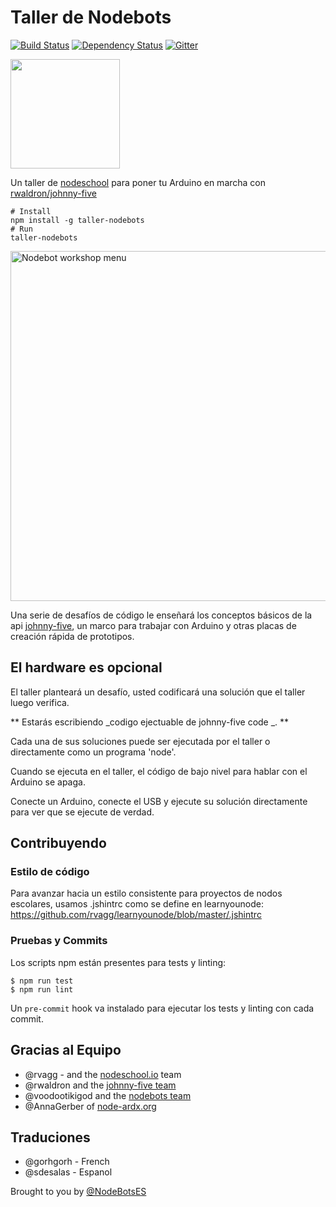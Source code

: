 # Taller de Nodebots

[![Build Status](https://travis-ci.org/tableflip/nodebot-workshop.svg?branch=master)](https://travis-ci.org/tableflip/nodebot-workshop) [![Dependency Status](https://david-dm.org/tableflip/nodebot-workshop.svg)](https://david-dm.org/tableflip/nodebot-workshop) [![Gitter](https://badges.gitter.im/join_chat.svg)](https://gitter.im/tableflip/nodebot-workshop?utm_source=badge&utm_medium=badge&utm_campaign=pr-badge&utm_content=badge)

<img src="http://nodebots.io/img/nodebot.png" width="175">

Un taller de [nodeschool][1] para poner tu Arduino en marcha con [rwaldron/johnny-five][2]

```shell
# Install
npm install -g taller-nodebots
# Run
taller-nodebots
```

<img src="https://raw.githubusercontent.com/tableflip/nodebot-workshop/master/screenshot.png" width="560" alt="Nodebot workshop menu">

Una serie de desafíos de código le enseñará los conceptos básicos de la api [johnny-five][2], un marco para trabajar con Arduino y otras placas de creación rápida de prototipos.

## El hardware es opcional

El taller planteará un desafío, usted codificará una solución que el taller luego verifica.

** Estarás escribiendo _codigo ejectuable de johnny-five code _. **

Cada una de sus soluciones puede ser ejecutada por el taller o directamente como un programa 'node'.

Cuando se ejecuta en el taller, el código de bajo nivel para hablar con el Arduino se apaga.

Conecte un Arduino, conecte el USB y ejecute su solución directamente para ver que se ejecute de verdad.

## Contribuyendo

### Estilo de código

Para avanzar hacia un estilo consistente para proyectos de nodos escolares, usamos .jshintrc
como se define en learnyounode: https://github.com/rvagg/learnyounode/blob/master/.jshintrc

### Pruebas y Commits

Los scripts npm están presentes para tests y linting:

```
$ npm run test
$ npm run lint
```

Un `pre-commit` hook va instalado para ejecutar los tests y linting con cada commit.

## Gracias al Equipo

- @rvagg - and the [nodeschool.io][1] team
- @rwaldron and the [johnny-five team](https://github.com/rwaldron/johnny-five/graphs/contributors)
- @voodootikigod and the [nodebots team](http://nodebots.io/core.html)
- @AnnaGerber of [node-ardx.org](http://node-ardx.org/)

## Traduciones

- @gorhgorh - French
- @sdesalas - Espanol

[1]: http://nodeschool.io/
[2]: https://github.com/rwaldron/johnny-five

Brought to you by [@NodeBotsES](https://twitter.com/NodeBotsES)

